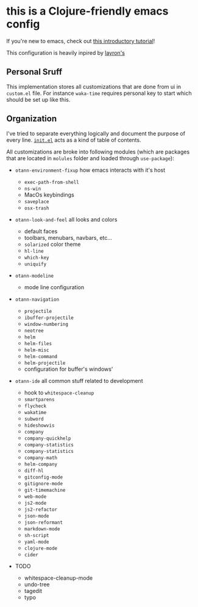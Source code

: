 # this is a Clojure-friendly emacs config

If you're new to emacs, check out
[this introductory tutorial](http://www.braveclojure.com/basic-emacs/)!

This configuration is heavily inpired by [layron's](https://github.com/lunaryorn/.emacs.d)

## Personal Sruff

This implementation stores all customizations that are done from
ui in `custom.el` file. For instance `waka-time` requires personal key to start
which should be set up like this.

## Organization

I've tried to separate everything logically and document the purpose
of every line. [`init.el`](./init.el) acts as a kind of table of
contents.

All customizations are broke into following modules (which are packages that are located in `molules` folder and loaded through `use-package`):

- `otann-environment-fixup` how emacs interacts with it's host
  + `exec-path-from-shell`
  + `ns-win`
  + MacOs keybindings
  + `saveplace`
  + `osx-trash`

- `otann-look-and-feel` all looks and colors
  + default faces
  + toolbars, menubars, navbars, etc...
  + `solarized` color theme
  + `hl-line`
  + `which-key`
  + `uniquify`

- `otann-modeline`
  + mode line configuration

- `otann-navigation`
  + `projectile`
  + `ibuffer-projectile`
  + `window-numbering`
  + `neotree`
  + `helm`
  + `helm-files`
  + `helm-misc`
  + `helm-command`
  + `helm-projectile`
  + configuration for buffer's windows'

- `otann-ide` all common stuff related to development
  + hook to `whitespace-cleanup`
  + `smartparens`
  + `flycheck`
  + `wakatime`
  + `subword`
  + `hideshowvis`
  + `company`
  + `company-quickhelp`
  + `company-statistics`
  + `company-statistics`
  + `company-math`
  + `helm-company`
  + `diff-hl`
  + `gitconfig-mode`
  + `gitignore-mode`
  + `git-timemachine`
  + `web-mode`
  + `js2-mode`
  + `js2-refactor`
  + `json-mode`
  + `json-reformant`
  + `markdown-mode`
  + `sh-script`
  + `yaml-mode`
  + `clojure-mode`
  + `cider`

- TODO
  - whitespace-cleanup-mode
  - undo-tree
  - tagedit
  - typo
